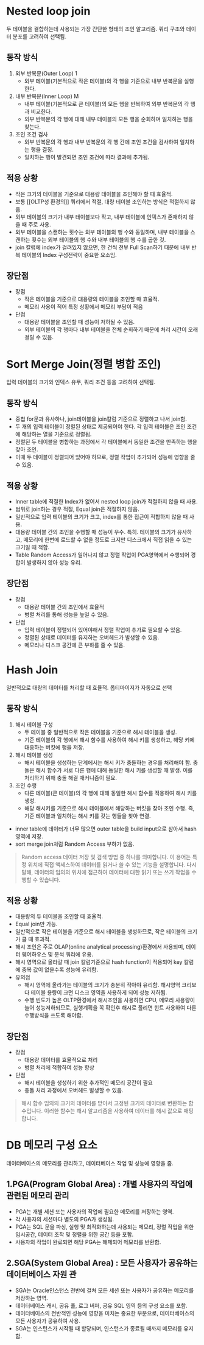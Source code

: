 # Nested loop join
두 테이블을 결합하는데 사용되는 가장 간단한 형태의 조인 알고리즘.
쿼리 구조와 데이터 분포를 고려하여 선택됨.
## 동작 방식
1. 외부 반복문(Outer Loop) 1
	- 외부 테이블(기본적으로 작은 테이블)의 각 행을 기준으로 내부 반복문을 실행한다.
2. 내부 반복문(Inner Loop) M
	- 내부 테이블(기본적으로 큰 테이블)의 모든 행을 반복하여 외부 반복문의 각 행과 비교한다.
	- 외부 반복문의 각 행에 대해 내부 테이블의 모든 행을 순회하며 일치하는 행을 찾는다.
3. 조인 조건 검사
	- 외부 반복문의 각 행과 내부 반복문의 각 행 간에 조인 조건을 검사하여 일치하는 행을 결정.
	- 일치하는 행이 발견되면 조인 조건에 따라 결과에 추가됨.
## 적용 상황
- 작은 크기의 테이블을 기준으로 대용량 테이블을 조인해야 할 때 효율적.
- 보통 [[OLTP성 환경의]] 쿼리에서 적절, 대량 테이블 조인하는 방식은 적절하지 않음.
- 외부 테이블의 크기가 내부 테이블보다 작고, 내부 테이블에 인덱스가 존재하지 않을 때 주로 사용.
- 외부 테이블을 스캔하는 횟수는 외부 테이블의 행 수와 동일하며, 내부 테이블을 스캔하는 횟수는 외부 테이블의 행 수와 내부 테이블의 행 수를 곱한 것.
- join 칼럼에 index가 걸려있지 않으면, 한 건씩 전부 Full Scan하기 때문에 내부 반복 테이블의 Index 구성전략이 중요한 요소임.

## 장단점
- 장점
	- 작은 테이블을 기준으로 대용량의 테이블을 조인할 때 효율적.
	- 메모리 사용이 적어 특정 상황에서 메모리 부담이 적음
- 단점
	- 대용량 테이블을 조인할 때 성능이 저하될 수 있음.
	- 외부 테이블의 각 행마다 내부 테이블을 전체 순회하기 때문에 처리 시간이 오래 걸릴 수 있음.


# Sort Merge Join(정렬 병합 조인)
입력 테이블의 크기와 인덱스 유무, 쿼리 조건 등을 고려하여 선택됨.
## 동작 방식
- 중첩 for문과 유사하나, join테이블을 join칼럼 기준으로 정렬하고 나서 join함.
- 두 개의 입력 테이블이 정렬된 상태로 제공되어야 한다. 각 입력 테이블은 조인 조건에 해당하는 열을 기준으로 정렬됨.
- 정렬된 두 테이블을 병합하는 과정에서 각 테이블에서 동일한 조건을 만족하는 행을 찾아 조인.
- 이때 두 테이블이 정렬되어 있어야 하므로, 정렬 작업이 추가되어 성능에 영향을 줄 수 있음.

## 적용 상황
- Inner table에 적절한 Index가 없어서 nested loop join가 적절하지 않을 때 사용.
- 범위로 join하는 경우 적절, Equal join은 적절하지 않음.
- 일반적으로 입력 테이블의 크기가 크고, index를 통한 접근이 적합하지 않을 때 사용.
- 대용량 테이블 간의 조인을 수행할 때 성능이 우수. 특히. 테이블의 크기가 유사하고, 메모리에 한번에 로드할 수 없을 정도로 크지만 디스크에서 직접 읽을 수 있는 크기일 때 적합.
- Table Random Access가 일어나지 않고 정렬 작업이 PGA영역에서 수행되어 경합이 발생하지 않아 성능 유리.

## 장단점
- 장점
	- 대용량 테이블 간의 조인에서 효율적
	- 병렬 처리를 통해 성능을 높일 수 있음.
- 단점
	- 입력 테이블이 정렬되어 있어야해서 정렬 작업이 추가로 필요할 수 있음.
	- 정렬된 상태로 데이터를 유지하는 오버헤드가 발생할 수 있음.
	- 메모리나 디스크 공간에 큰 부하를 줄 수 있음.

# Hash Join
일반적으로 대량의 데이터를 처리할 때 효율적.
옵티마이저가 자동으로 선택

## 동작 방식
1. 해시 테이블 구성
	- 두 테이블 중 일반적으로 작은 테이블을 기준으로 해시 테이블을 생성. 
	- 기준 테이블의 각 행에서 해시 함수를 사용하여 해시 키를 생성하고, 해당 키에 대응하는 버킷에 행을 저장.
2. 해시 테이블 생성
	- 해시 테이블을 생성하는 단계에서는 해시 키가 충돌하는 경우를 처리해야 함. 충돌은 해시 함수가 서로 다른 행에 대해 동일한 해시 키를 생성할 때 발생. 이를 처리하기 위해 충돌 해결 매커니즘이 필요.
3. 조인 수행
	- 다른 테이블(큰 테이블)의 각 행에 대해 동일한 해시 함수를 적용하여 해시 키를 생성.
	- 해당 해시키를 기준으로 해시 테이블에서 해당하는 버킷을 찾아 조인 수행. 즉, 기준 테이블과 일치하는 해시 키를 갖는 행들을 찾아 연결.
-  inner table에 데이터가 너무 많으면 outer table을 build input으로 삼아서 hash영역에 저장.
- sort merge join처럼 Random Access 부하가 없음.

>Random access 
>데이터 저장 및 검색 방법 중 하나를 의미합니다. 이 용어는 특정 위치에 직접 액세스하여 데이터를 읽거나 쓸 수 있는 기능을 설명합니다. 다시 말해, 데이터의 임의의 위치에 접근하여 데이터에 대한 읽기 또는 쓰기 작업을 수행할 수 있습니다.

## 적용 상황
- 대용량의 두 테이블을 조인할 때 효율적.
- Equal join만 가능.
- 일반적으로 작은 테이블을 기준으로 해시 테이블을 생성하므로, 작은 테이블의 크기가 클 때 효과적.
- 해시 조인은 주로 OLAP(online analytical processing)환경에서 사용되며, 데이터 웨어하우스 및 분석 쿼리에 유용.
- 해시 영역으로 올라갈 때 join 칼럼기준으로 hash function이 적용되어 key 칼럼에 중복 값이 없을수록 성능에 유리함.
- 유의점
	- 해시 영역에 올라가는 테이블의 크기가 충분히 작아야 유리함. 해시영역 크리보다 테이블 용량이 크면 디스크 영역을 사용하게 되어 성능 저하됨.
	- 수행 빈도가 높은 OLTP환경에서 해시조인을 사용하면 CPU, 메모리 사용량이 늘어 성능저하되므로, 실행계획을 꼭 확인후 해시로 풀리면 힌트 사용하여 다른 수행방식을 쓰도록 해야함.

## 장단점
- 장점
	- 대용량 데이터를 효율적으로 처리
	- 병렬 처리에 적합하여 성능 향상
- 단점
	- 해시 테이블을 생성하기 위한 추가적인 메모리 공간이 필요
	- 충돌 처리 과정에서 오버헤드 발생할 수 있음.

>해시 함수
>임의의 크기의 데이터를 받아서 고정된 크기의 데이터로 변환하는 함수입니다. 이러한 함수는 해시 알고리즘을 사용하여 데이터를 해시 값으로 매핑합니다.

# DB 메모리 구성 요소
데이터베이스의 메모리를 관리하고, 데이터베이스 작업 및 성능에 영향을 줌.
## 1.PGA(Program Global Area) : 개별 사용자의 작업에 관련된 메모리 관리
- PGA는 개별 세션 또는 사용자의 작업에 필요한 메모리를 저장하는 영역.
- 각 사용자의 세션마다 별도의 PGA가 생성됨.
- PGA는 SQL 문을 파싱, 실행 및 최적화하는데 사용되는 메모리, 정렬 작업을 위한 임시공간, 데이터 조작 및 정렬을 위한 공간 등을 포함.
- 사용자의 작업이 완료되면 해당 PGA는 해제되어 메모리를 반환함.

## 2.SGA(System Global Area) : 모든 사용자가 공유하는 데이터베이스 자원 관
- SGA는 Oracle인스턴스 전반에 걸쳐 모든 세션 또는 사용자가 공유하는 메모리를 저장하는 영역.
- 데이터베이스 캐시, 공유 풀, 로그 버퍼, 공유 SQL 영역 등의 구성 요소를 포함.
- 데이터베이스의 전반적인 성능에 영향을 미치는 중요한 부분으로, 데이터베이스의 모든 사용자가 공유하여 사용.
- SGA는 인스턴스가 시작될 때 할당되며, 인스턴스가 종료될 때까지 메모리를 유지함.